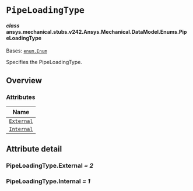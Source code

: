 # `PipeLoadingType`



#### *class* ansys.mechanical.stubs.v242.Ansys.Mechanical.DataModel.Enums.PipeLoadingType

Bases: [`enum.Enum`](https://docs.python.org/3/library/enum.html#enum.Enum)

Specifies the PipeLoadingType.

<!-- !! processed by numpydoc !! -->

<a id="overview"></a>

## Overview

### Attributes

| Name |
| ------------------------------------------- |
| [`External`](#PipeLoadingType.External) |
| [`Internal`](#PipeLoadingType.Internal) |

<a id="attribute-detail"></a>

## Attribute detail

<a id="PipeLoadingType.External"></a>

### PipeLoadingType.External *= 2*

<a id="PipeLoadingType.Internal"></a>

### PipeLoadingType.Internal *= 1*



